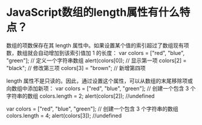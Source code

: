 # JavaScript数组的length属性有什么特点？

数组的项数保存在其 length 属性中。如果设置某个值的索引超过了数组现有项数，数组就会自动增加到该索引值加 1 的长度：
var colors = ["red", "blue", "green"]; // 定义一个字符串数组
alert(colors[0]); // 显示第一项
colors[2] = "black"; // 修改第三项
colors[3] = "brown"; // 新增第四项

length 属性不是只读的。因此，通过设置这个属性，可以从数组的末尾移除项或向数组中添加新项：
var colors = ["red", "blue", "green"]; // 创建一个包含 3 个字符串的数组
colors.length = 2;
alert(colors[2]); //undefined

var colors = ["red", "blue", "green"]; // 创建一个包含 3 个字符串的数组
colors.length = 4;
alert(colors[3]); //undefined